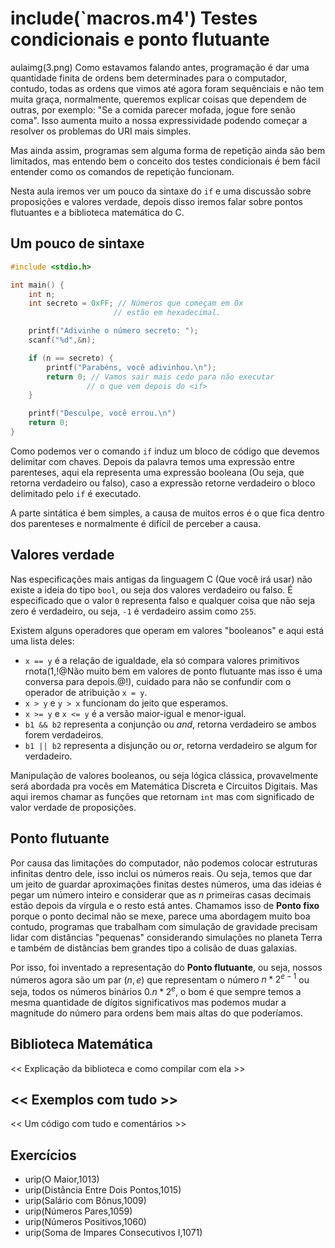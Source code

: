 include(`macros.m4')
Testes condicionais e ponto flutuante
=====================================
aulaimg(3.png)
Como estavamos falando antes, programação é dar uma quantidade finita de ordens bem determinades para o computador, contudo, todas as ordens que vimos até agora foram sequênciais e não tem muita graça, normalmente, queremos explicar coisas que dependem de outras, por exemplo: "Se a comida parecer mofada, jogue fore senão coma". Isso aumenta muito a nossa expressividade podendo começar a resolver os problemas do URI mais simples.

Mas ainda assim, programas sem alguma forma de repetição ainda são bem limitados, mas entendo bem o conceito dos testes condicionais é bem fácil entender como os comandos de repetição funcionam.

Nesta aula iremos ver um pouco da sintaxe do `if` e uma discussão sobre proposições e valores verdade, depois disso iremos falar sobre pontos flutuantes e a biblioteca matemática do C.

Um pouco de sintaxe
-------------------
```c
#include <stdio.h>

int main() {
	int n;
	int secreto = 0xFF; // Números que começam em 0x
	                   // estão em hexadecimal.

	printf("Adivinhe o número secreto: ");
	scanf("%d",&n);

	if (n == secreto) {
		printf("Parabéns, você adivinhou.\n");
		return 0; // Vamos sair mais cedo para não executar
		         // o que vem depois do <if>
	}

	printf("Desculpe, você errou.\n")
	return 0;
}
```
Como podemos ver o comando `if` induz um bloco de código que devemos delimitar com chaves. Depois da palavra temos uma expressão entre parenteses, aqui ela representa uma expressão booleana (Ou seja, que retorna verdadeiro ou falso), caso a expressão retorne verdadeiro o bloco delimitado pelo `if` é executado.

A parte sintática é bem simples, a causa de muitos erros é o que fica dentro dos parenteses e normalmente é difícil de perceber a causa.


Valores verdade
---------------
Nas especificações mais antigas da linguagem C (Que você irá usar) não existe a ideia do tipo `bool`, ou seja dos valores verdadeiro ou falso. É especificado que o valor `0` representa falso e qualquer coisa que não seja zero é verdadeiro, ou seja, `-1` é verdadeiro assim como `255`.

Existem alguns operadores que operam em valores "booleanos" e aqui está uma lista deles:

* `x == y` é a relação de igualdade, ela só compara valores primitivos rnota(1,!@Não muito bem em valores de ponto flutuante mas isso é uma conversa para depois.@!), cuidado para não se confundir com o operador de atribuição `x = y`.
* `x > y` e `y > x` funcionam do jeito que esperamos.
* `x >= y` e `x <= y` é a versão maior-igual e menor-igual.
* `b1 && b2` representa a conjunção ou *and*, retorna verdadeiro se ambos forem verdadeiros.
* `b1 || b2` representa a disjunção ou *or*, retorna verdadeiro se algum for verdadeiro.

Manipulação de valores booleanos, ou seja lógica clássica, provavelmente será abordada pra vocês em Matemática Discreta e Circuitos Digitais. Mas aqui iremos chamar as funções que retornam `int` mas com significado de valor verdade de proposições.

Ponto flutuante
---------------
Por causa das limitações do computador, não podemos colocar estruturas infinitas dentro dele, isso inclui os números reais. Ou seja, temos que dar um jeito de guardar aproximações finitas destes números, uma das ideias é pegar um número inteiro e considerar que as *n* primeiras casas decimais estão depois da vírgula e o resto está antes. Chamamos isso de **Ponto fixo** porque o ponto decimal não se mexe, parece uma abordagem muito boa contudo, programas que trabalham com simulação de gravidade precisam lidar com distâncias "pequenas" considerando simulações no planeta Terra e também de distâncias bem grandes tipo a colisão de duas galaxias. 

Por isso, foi inventado a representação do **Ponto flutuante**, ou seja, nossos números agora são um par $(n,e)$ que representam o número $n*2^{e-1}$ ou seja, todos os números binários $0.n*2^{e}$, o bom é que sempre temos a mesma quantidade de dígitos significativos mas podemos mudar a magnitude do número para ordens bem mais altas do que poderíamos.


Biblioteca Matemática
----------------------
<< Explicação da biblioteca e como compilar com ela >>

<< Exemplos com tudo >>
-----------------------
<< Um código com tudo e comentários >>

Exercícios
----------
* urip(O Maior,1013)
* urip(Distância Entre Dois Pontos,1015)
* urip(Salário com Bônus,1009)
* urip(Números Pares,1059)
* urip(Números Positivos,1060)
* urip(Soma de Impares Consecutivos I,1071)

<!-- Imagens usadas -->
<!-- -------------- -->